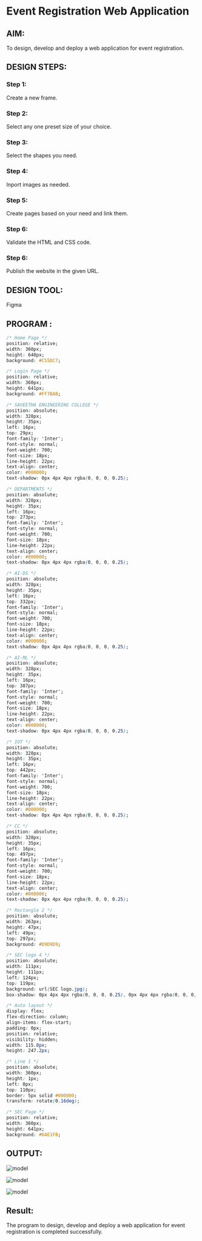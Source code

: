 # Event Registration Web Application

## AIM:
To design, develop and deploy a web application for event registration.

## DESIGN STEPS:

### Step 1:
Create a new frame.

### Step 2:
Select any one preset size of your choice.

### Step 3:
Select the shapes you need.

### Step 4:
Inport images as needed.

### Step 5:
Create pages based on your need and link them.
### Step 6:

Validate the HTML and CSS code.

### Step 6:

Publish the website in the given URL.

## DESIGN TOOL:
Figma

## PROGRAM :
```css
/* Home Page */
position: relative;
width: 360px;
height: 640px;
background: #C55DC7;

/* Login Page */
position: relative;
width: 360px;
height: 641px;
background: #FF7BAB;

/* SAVEETHA ENGINEERING COLLEGE */
position: absolute;
width: 328px;
height: 35px;
left: 16px;
top: 29px;
font-family: 'Inter';
font-style: normal;
font-weight: 700;
font-size: 18px;
line-height: 22px;
text-align: center;
color: #000000;
text-shadow: 0px 4px 4px rgba(0, 0, 0, 0.25);

/* DEPARTMENTS */
position: absolute;
width: 328px;
height: 35px;
left: 16px;
top: 273px;
font-family: 'Inter';
font-style: normal;
font-weight: 700;
font-size: 18px;
line-height: 22px;
text-align: center;
color: #000000;
text-shadow: 0px 4px 4px rgba(0, 0, 0, 0.25);

/* AI-DS */
position: absolute;
width: 328px;
height: 35px;
left: 16px;
top: 332px;
font-family: 'Inter';
font-style: normal;
font-weight: 700;
font-size: 18px;
line-height: 22px;
text-align: center;
color: #000000;
text-shadow: 0px 4px 4px rgba(0, 0, 0, 0.25);

/* AI-ML */
position: absolute;
width: 328px;
height: 35px;
left: 16px;
top: 387px;
font-family: 'Inter';
font-style: normal;
font-weight: 700;
font-size: 18px;
line-height: 22px;
text-align: center;
color: #000000;
text-shadow: 0px 4px 4px rgba(0, 0, 0, 0.25);

/* IOT */
position: absolute;
width: 328px;
height: 35px;
left: 16px;
top: 442px;
font-family: 'Inter';
font-style: normal;
font-weight: 700;
font-size: 18px;
line-height: 22px;
text-align: center;
color: #000000;
text-shadow: 0px 4px 4px rgba(0, 0, 0, 0.25);

/* CC */
position: absolute;
width: 328px;
height: 35px;
left: 16px;
top: 497px;
font-family: 'Inter';
font-style: normal;
font-weight: 700;
font-size: 18px;
line-height: 22px;
text-align: center;
color: #000000;
text-shadow: 0px 4px 4px rgba(0, 0, 0, 0.25);

/* Rectangle 2 */
position: absolute;
width: 263px;
height: 47px;
left: 49px;
top: 297px;
background: #D9D9D9;

/* SEC logo 4 */
position: absolute;
width: 111px;
height: 111px;
left: 124px;
top: 119px;
background: url(SEC logo.jpg);
box-shadow: 0px 4px 4px rgba(0, 0, 0, 0.25), 0px 4px 4px rgba(0, 0, 0, 0.25), 0px 4px 4px rgba(0, 0, 0, 0.25), 0px 4px 4px rgba(0, 0, 0, 0.25), 0px 4px 4px rgba(0, 0, 0, 0.25), 0px 4px 4px rgba(0, 0, 0, 0.25), 0px 4px 4px rgba(0, 0, 0, 0.25);

/* Auto layout */
display: flex;
flex-direction: column;
align-items: flex-start;
padding: 0px;
position: relative;
visibility: hidden;
width: 115.8px;
height: 247.2px;

/* Line 1 */
position: absolute;
width: 360px;
height: 1px;
left: 0px;
top: 110px;
border: 5px solid #000000;
transform: rotate(0.16deg);

/* SEC Page */
position: relative;
width: 360px;
height: 641px;
background: #6AE1FB;

```
## OUTPUT:
![model](out1.png)
<br>

![model](out2.png)
<br>

![model](out3.png)
<br>

## Result:
The program to design, develop and deploy a web application for event registration is completed successfully.

